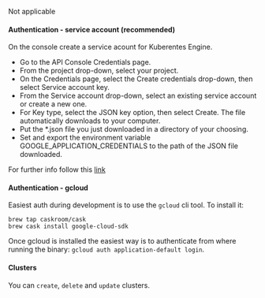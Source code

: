 Not applicable

#### Authentication - service account (recommended)

On the console create a service acount for Kuberentes Engine.

* Go to the API Console Credentials page.
* From the project drop-down, select your project.
* On the Credentials page, select the Create credentials drop-down, then select Service account key.
* From the Service account drop-down, select an existing service account or create a new one.
* For Key type, select the JSON key option, then select Create. The file automatically downloads to your computer.
* Put the *.json file you just downloaded in a directory of your choosing. 
* Set and export the environment variable GOOGLE_APPLICATION_CREDENTIALS to the path of the JSON file downloaded.

For further info follow this [link](https://developers.google.com/identity/protocols/application-default-credentials)

#### Authentication - gcloud

Easiest auth during development is to use the `gcloud` cli tool. To install it:

```
brew tap caskroom/cask
brew cask install google-cloud-sdk
```

Once gcloud is installed the easiest way is to authenticate from where running the binary: `gcloud auth application-default login`.

#### Clusters

You can `create`, `delete` and `update` clusters.


